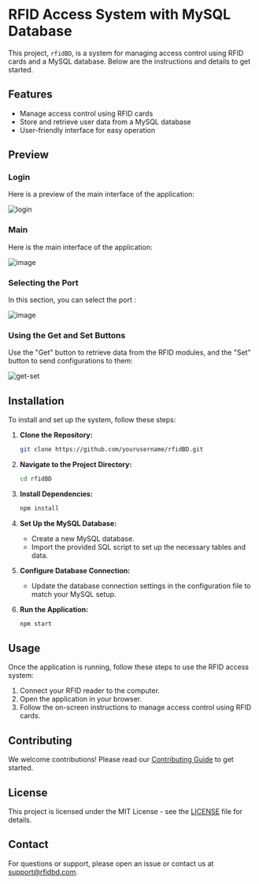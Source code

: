 # RFID Access System with MySQL Database

This project, `rfidBD`, is a system for managing access control using RFID cards and a MySQL database. Below are the instructions and details to get started.

## Features
- Manage access control using RFID cards
- Store and retrieve user data from a MySQL database
- User-friendly interface for easy operation

## Preview

### Login 

Here is a preview of the main interface of the application:

![login](https://github.com/Kechuuu/rfidBD/assets/117384007/9ced11dd-0225-4906-8730-ea53423443a1)

### Main

Here is the main interface of the application:

![image](https://github.com/Kechuuu/rfidBD/assets/117384007/b1f0f9f7-48da-4440-a4b3-5a038877fbb6)


### Selecting the Port 

In this section, you can select the port :

![image](https://github.com/Kechuuu/rfidBD/assets/117384007/f5de5ae7-a1b3-4da9-9d9e-f584f1079ab6)

### Using the Get and Set Buttons

Use the "Get" button to retrieve data from the RFID modules, and the "Set" button to send configurations to them:

![get-set](https://github.com/Kechuuu/EBYTE-NAS/assets/117384007/247a40f1-fb56-4852-90e1-b727018d0cda)

## Installation

To install and set up the system, follow these steps:

1. **Clone the Repository:**

    ```bash
    git clone https://github.com/yourusername/rfidBD.git
    ```

2. **Navigate to the Project Directory:**

    ```bash
    cd rfidBD
    ```

3. **Install Dependencies:**

    ```bash
    npm install
    ```

4. **Set Up the MySQL Database:**

    - Create a new MySQL database.
    - Import the provided SQL script to set up the necessary tables and data.

5. **Configure Database Connection:**

    - Update the database connection settings in the configuration file to match your MySQL setup.

6. **Run the Application:**

    ```bash
    npm start
    ```

## Usage

Once the application is running, follow these steps to use the RFID access system:

1. Connect your RFID reader to the computer.
2. Open the application in your browser.
3. Follow the on-screen instructions to manage access control using RFID cards.

## Contributing

We welcome contributions! Please read our [Contributing Guide](CONTRIBUTING.md) to get started.

## License

This project is licensed under the MIT License - see the [LICENSE](LICENSE) file for details.

## Contact

For questions or support, please open an issue or contact us at support@rfidbd.com.
